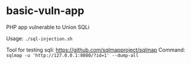 # basic-vuln-app
PHP app vulnerable to Union SQLi

Usage: `./sql-injection.sh`     

Tool for testing sqli: https://github.com/sqlmapproject/sqlmap
Command: `sqlmap -u 'http://127.0.0.1:8080/?id=1' --dump-all`
